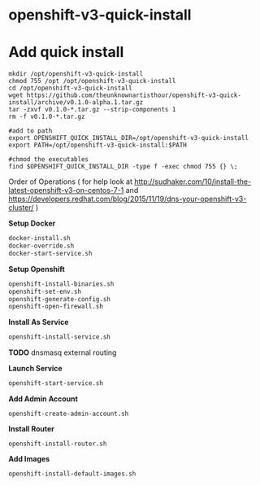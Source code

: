 # openshift-v3-quick-install

# Add quick install
```
mkdir /opt/openshift-v3-quick-install
chmod 755 /opt /opt/openshift-v3-quick-install
cd /opt/openshift-v3-quick-install
wget https://github.com/theunknownartisthour/openshift-v3-quick-install/archive/v0.1.0-alpha.1.tar.gz
tar -zxvf v0.1.0-*.tar.gz --strip-components 1
rm -f v0.1.0-*.tar.gz

#add to path
export OPENSHIFT_QUICK_INSTALL_DIR=/opt/openshift-v3-quick-install
export PATH=/opt/openshift-v3-quick-install:$PATH

#chmod the executables
find $OPENSHIFT_QUICK_INSTALL_DIR -type f -exec chmod 755 {} \;
```

Order of Operations 
( for help look at http://sudhaker.com/10/install-the-latest-openshift-v3-on-centos-7-1 and https://developers.redhat.com/blog/2015/11/19/dns-your-openshift-v3-cluster/ )

**Setup Docker**
```bash
docker-install.sh
docker-override.sh
docker-start-service.sh
```
**Setup Openshift**
```bash
openshift-install-binaries.sh
openshift-set-env.sh
openshift-generate-config.sh
openshift-open-firewall.sh
```
**Install As Service**
```bash
openshift-install-service.sh
```
**TODO**
dnsmasq external routing

**Launch Service**
```bash
openshift-start-service.sh
```
**Add Admin Account**
```
openshift-create-admin-account.sh
```

**Install Router**
```
openshift-install-router.sh
```

**Add Images**
```
openshift-install-default-images.sh
```
